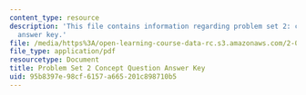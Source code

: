 ```yaml
---
content_type: resource
description: 'This file contains information regarding problem set 2: concept question
  answer key.'
file: /media/https%3A/open-learning-course-data-rc.s3.amazonaws.com/2-003sc-engineering-dynamics-fall-2011/95b8397e98cf6157a665201c898710b5_MIT2_003SCF11_pset2CoSol.pdf
file_type: application/pdf
resourcetype: Document
title: Problem Set 2 Concept Question Answer Key
uid: 95b8397e-98cf-6157-a665-201c898710b5
---
```

